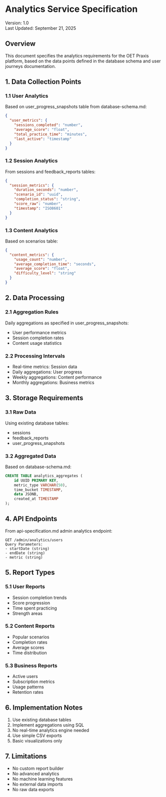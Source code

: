# Analytics Service Specification

Version: 1.0  
Last Updated: September 21, 2025

## Overview

This document specifies the analytics requirements for the OET Praxis platform, based on the data points defined in the database schema and user journeys documentation.

## 1. Data Collection Points

### 1.1 User Analytics
Based on user_progress_snapshots table from database-schema.md:
```json
{
  "user_metrics": {
    "sessions_completed": "number",
    "average_score": "float",
    "total_practice_time": "minutes",
    "last_active": "timestamp"
  }
}
```

### 1.2 Session Analytics
From sessions and feedback_reports tables:
```json
{
  "session_metrics": {
    "duration_seconds": "number",
    "scenario_id": "uuid",
    "completion_status": "string",
    "score_raw": "number",
    "timestamp": "ISO8601"
  }
}
```

### 1.3 Content Analytics
Based on scenarios table:
```json
{
  "content_metrics": {
    "usage_count": "number",
    "average_completion_time": "seconds",
    "average_score": "float",
    "difficulty_level": "string"
  }
}
```

## 2. Data Processing

### 2.1 Aggregation Rules
Daily aggregations as specified in user_progress_snapshots:
- User performance metrics
- Session completion rates
- Content usage statistics

### 2.2 Processing Intervals
- Real-time metrics: Session data
- Daily aggregations: User progress
- Weekly aggregations: Content performance
- Monthly aggregations: Business metrics

## 3. Storage Requirements

### 3.1 Raw Data
Using existing database tables:
- sessions
- feedback_reports
- user_progress_snapshots

### 3.2 Aggregated Data
Based on database-schema.md:
```sql
CREATE TABLE analytics_aggregates (
    id UUID PRIMARY KEY,
    metric_type VARCHAR(50),
    time_bucket TIMESTAMP,
    data JSONB,
    created_at TIMESTAMP
);
```

## 4. API Endpoints

From api-specification.md admin analytics endpoint:
```http
GET /admin/analytics/users
Query Parameters:
- startDate (string)
- endDate (string)
- metric (string)
```

## 5. Report Types

### 5.1 User Reports
- Session completion trends
- Score progression
- Time spent practicing
- Strength areas

### 5.2 Content Reports
- Popular scenarios
- Completion rates
- Average scores
- Time distribution

### 5.3 Business Reports
- Active users
- Subscription metrics
- Usage patterns
- Retention rates

## 6. Implementation Notes

1. Use existing database tables
2. Implement aggregations using SQL
3. No real-time analytics engine needed
4. Use simple CSV exports
5. Basic visualizations only

## 7. Limitations

- No custom report builder
- No advanced analytics
- No machine learning features
- No external data imports
- No raw data exports